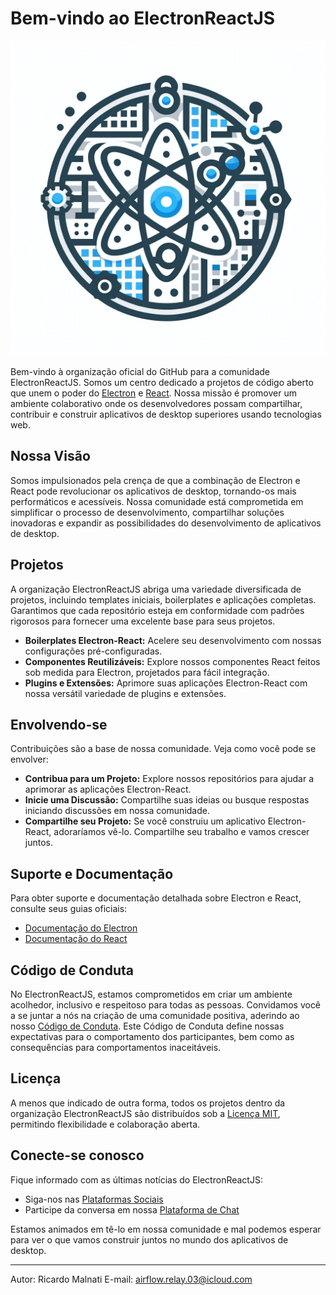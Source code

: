 # Bem-vindo ao ElectronReactJS

![profile/electron-react-logo.png](profile/electron-react-logo.png)

Bem-vindo à organização oficial do GitHub para a comunidade ElectronReactJS. Somos um centro dedicado a projetos de código aberto que unem o poder do [Electron](https://www.electronjs.org/) e [React](https://reactjs.org/). Nossa missão é promover um ambiente colaborativo onde os desenvolvedores possam compartilhar, contribuir e construir aplicativos de desktop superiores usando tecnologias web.

## Nossa Visão

Somos impulsionados pela crença de que a combinação de Electron e React pode revolucionar os aplicativos de desktop, tornando-os mais performáticos e acessíveis. Nossa comunidade está comprometida em simplificar o processo de desenvolvimento, compartilhar soluções inovadoras e expandir as possibilidades do desenvolvimento de aplicativos de desktop.

## Projetos

A organização ElectronReactJS abriga uma variedade diversificada de projetos, incluindo templates iniciais, boilerplates e aplicações completas. Garantimos que cada repositório esteja em conformidade com padrões rigorosos para fornecer uma excelente base para seus projetos.

- **Boilerplates Electron-React:** Acelere seu desenvolvimento com nossas configurações pré-configuradas.
- **Componentes Reutilizáveis:** Explore nossos componentes React feitos sob medida para Electron, projetados para fácil integração.
- **Plugins e Extensões:** Aprimore suas aplicações Electron-React com nossa versátil variedade de plugins e extensões.

## Envolvendo-se

Contribuições são a base de nossa comunidade. Veja como você pode se envolver:

- **Contribua para um Projeto:** Explore nossos repositórios para ajudar a aprimorar as aplicações Electron-React.
- **Inicie uma Discussão:** Compartilhe suas ideias ou busque respostas iniciando discussões em nossa comunidade.
- **Compartilhe seu Projeto:** Se você construiu um aplicativo Electron-React, adoraríamos vê-lo. Compartilhe seu trabalho e vamos crescer juntos.

## Suporte e Documentação

Para obter suporte e documentação detalhada sobre Electron e React, consulte seus guias oficiais:

- [Documentação do Electron](https://www.electronjs.org/docs)
- [Documentação do React](https://reactjs.org/docs)

## Código de Conduta

No ElectronReactJS, estamos comprometidos em criar um ambiente acolhedor, inclusivo e respeitoso para todas as pessoas. Convidamos você a se juntar a nós na criação de uma comunidade positiva, aderindo ao nosso [Código de Conduta](CODE_OF_CONDUCT.md). Este Código de Conduta define nossas expectativas para o comportamento dos participantes, bem como as consequências para comportamentos inaceitáveis.

## Licença

A menos que indicado de outra forma, todos os projetos dentro da organização ElectronReactJS são distribuídos sob a [Licença MIT](LICENSE.md), permitindo flexibilidade e colaboração aberta.

## Conecte-se conosco

Fique informado com as últimas notícias do ElectronReactJS:

- Siga-nos nas [Plataformas Sociais](#)
- Participe da conversa em nossa [Plataforma de Chat](#)

Estamos animados em tê-lo em nossa comunidade e mal podemos esperar para ver o que vamos construir juntos no mundo dos aplicativos de desktop.

---

Autor: Ricardo Malnati
E-mail: airflow.relay.03@icloud.com

